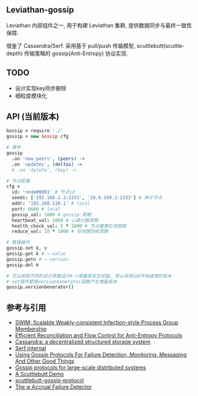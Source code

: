 Leviathan-gossip
---

Leviathan 内部组件之一, 用于构建 Leviathan 集群, 提供数据同步与最终一致性保障.

借鉴了 Cassandra/Serf. 采用基于 pull/push 传输模型, scuttlebutt(scuttle-depth) 传输策略的 gossip(Anti-Entropy) 协议实现.

## TODO

+ 设计实现key同步删除
+ 细粒度模块化

## API (当前版本)

```coffee
Gossip = require './'
gossip = new Gossip cfg

# 事件
gossip
  .on 'new_peers', (peers) ->
  .on 'updates', (deltas) ->
  # .on 'delete', (key) ->

# 节点配置
cfg =
  id: 'node#0001' # 节点id
  seeds: ['192.168.1.3:2333', '10.0.169.2:2333'] # 种子节点
  addr: '192.168.110.1' # local
  port: 6666 # local
  gossip_val: 1000 # gossip 周期
  heartbeat_val: 1000 # 心跳计数周期
  health_check_val: 5 * 1000 # 节点健康检测周期
  reduce_val: 10 * 1000 # 空闲键回收周期

# 数据操作
gossip.set k, v
gossip.get k # → value
gossip.getn # → version
gossip.del k

# 可以按照不同的设计思路设计k-v增量版本生成器, 默认采用从0开始递增的版本
# set操作使用versionGenerator函数产生增量版本
gossip.versionGenerator()
```

## 参考与引用

+ [SWIM: Scalable Weakly-consistent Infection-style Process Group Membership](https://www.cs.cornell.edu/~asdas/research/dsn02-swim.pdf)
+ [Efficient Reconciliation and Flow Control for Anti-Entropy Protocols](http://www.cs.cornell.edu/home/rvr/papers/flowgossip.pdf)
+ [Cassandra: a decentralized structured storage system](http://www.cl.cam.ac.uk/~ey204/teaching/ACS/R212_2014_2015/papers/lakshman_ladis_2009.pdf)
+ [Serf internal](https://www.serfdom.io/docs/internals/gossip.html)
+ [Using Gossip Protocols For Failure Detection, Monitoring, Messaging And Other Good Things](http://highscalability.com/blog/2011/11/14/using-gossip-protocols-for-failure-detection-monitoring-mess.html)
+ [Gossip protocols for
large-scale distributed systems](http://sbrc2010.inf.ufrgs.br/resources/presentations/tutorial/tutorial-montresor.pdf)
+ [A Scuttlebutt Demo](http://awinterman.github.io/simple-scuttle/)
+ [scuttlebutt-gossip-protocol](https://distributedalgorithm.wordpress.com/2014/05/15/scuttlebutt-gossip-protocol/)
+ [The φ Accrual Failure Detector](http://www.jaist.ac.jp/~defago/files/pdf/IS_RR_2004_010.pdf)
